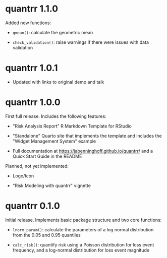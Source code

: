 # quantrr 1.1.0

Added new functions:

* `gmean()`: calculate the geometric mean

* `check_validation()`: raise warnings if there were issues with data validation

# quantrr 1.0.1

* Updated with links to original demo and talk

# quantrr 1.0.0

First full release. Includes the following features:

* "Risk Analysis Report" R Markdown Template for RStudio

* "Standalone" Quarto site that implements the template and includes the "Widget Management System" example

* Full documentation at <https://jabenninghoff.github.io/quantrr/> and a Quick Start Guide in the README

Planned, not yet implemented:

* Logo/Icon

* "Risk Modeling with quantrr" vignette

# quantrr 0.1.0

Initial release. Implements basic package structure and two core functions:

* `lnorm_param()`: calculate the parameters of a log normal distribution from the 0.05 and 0.95 quantiles

* `calc_risk()`: quantify risk using a Poisson distribution for loss event frequency, and a log-normal distribution for loss event magnitude
